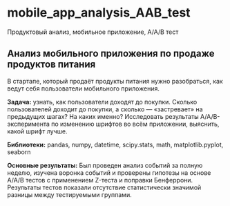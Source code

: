 # mobile_app_analysis_AAB_test
Продуктовый анализ, мобильное приложение, A/A/B тест
## Анализ мобильного приложения по продаже продуктов питания
В стартапе, который продаёт продукты питания нужно разобраться, как ведут себя пользователи мобильного приложения.

**Задача:** узнать, как пользователи доходят до покупки. Сколько пользователей доходит до покупки, а сколько — «застревает» на предыдущих шагах? На каких именно? Исследовать результаты A/A/B-эксперимента по изменению шрифтов во всём приложении, выяснить, какой шрифт лучше.

**Библиотеки:** pandas, numpy, datetime, scipy.stats, math, matplotlib.pyplot, seaborn

**Основные результаты:** Был проведен анализ событий за полную неделю, изучена воронка событий и проверены гипотезы на основе A/A/B тестов с применением Z-теста и поправки Бенферрони. Результаты тестов показали отсутствие статистически значимой разницы между тестируемыми группами.
